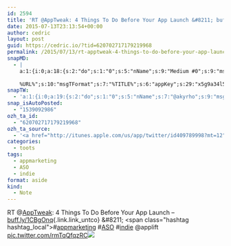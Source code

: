 ```yaml
---
id: 2594
title: 'RT @AppTweak: 4 Things To Do Before Your App Launch &#8211; buff.ly/1CBgOnq &#8211; #appmarketing #ASO #indie @applift pic.twitter.com/rmTqQfqzRC'
date: 2015-07-13T23:13:54+00:00
author: cedric
layout: post
guid: https://cedric.io/?tid=620702717179219968
permalink: /2015/07/13/rt-apptweak-4-things-to-do-before-your-app-launch-buff-ly-1cbgonq-appmarketing-aso-indie-applift-pic-twitter-com-rmtqqfqzrc/
snapMD:
  - |
    a:1:{i:0;a:18:{s:2:"do";s:1:"0";s:5:"nName";s:9:"Medium #0";s:9:"msgFormat";s:19:"%FULLTEXT%
    
    %URL%";s:10:"msgTFormat";s:7:"%TITLE%";s:6:"appKey";s:29:"x5g9a34l5z294i5y2q284e4g54454";s:6:"appSec";s:85:"d3h0a44e4s2b4i5u2r234m5f5b4v2l5q2a444h574347464a454x2w20374447494c484b4w2c464f5u2d4z2";s:8:"inclTags";s:1:"1";s:7:"fltrsOn";i:0;s:5:"fltrs";a:0:{}s:7:"proxyOn";i:0;s:7:"useSURL";i:0;s:1:"v";i:350;s:4:"publ";s:1:"0";s:11:"accessToken";s:65:"2353413aa5437433e5648ccf74a16119308317c52d1a24d8ed99f26add037528a";s:12:"appAppUserID";s:65:"104b21fd8da79171a6e7bf800d03b4b761204f242935e05d2d86850a6b1635f77";s:14:"appAppUserName";s:26:"Cédric Bousmanne (akyrho)";s:13:"appAppUserURL";s:26:"https://medium.com/@akyrho";s:7:"pubList";a:0:{}}}
snapTW:
  - 'a:1:{i:0;a:19:{s:2:"do";s:1:"0";s:5:"nName";s:7:"@akyrho";s:9:"msgFormat";s:26:"%TITLE%. %EXCERPT% - %URL%";s:6:"appKey";s:55:"x5g9a8325v2y475r3c4m48584n53446p423r3r5u3e356j5j3k4r2p3";s:6:"appSec";s:105:"d3h0a94o46415u594v3q5l5n5l4r4x474x4j484o473u4i5w2m4k494z2k344n306n5r3l5v2s554p4n3p3k45495c3z4v4d3m3u5w525";s:7:"fltrsOn";i:0;s:5:"fltrs";a:0:{}s:7:"proxyOn";i:0;s:7:"useSURL";i:0;s:1:"v";i:350;s:5:"twURL";s:25:"http://twitter.com/akyrho";s:11:"accessToken";s:50:"6678782-Eyg60SCeh7762DEIsYtTPD5GVeOuSN8ATMdF2Lpppe";s:14:"accessTokenSec";s:45:"PgGDCbcYLJnR5esZjY9ID72A33mUNCYnQwaQTBsojSJNa";s:5:"tw140";i:0;s:10:"riComments";s:1:"1";s:11:"riCommentsM";s:1:"1";s:12:"riCommentsAA";s:1:"1";s:8:"attchImg";s:1:"1";s:9:"wpImgSize";s:4:"full";}}'
snap_isAutoPosted:
  - "1539092986"
ozh_ta_id:
  - "620702717179219968"
ozh_ta_source:
  - '<a href="http://itunes.apple.com/us/app/twitter/id409789998?mt=12" rel="nofollow">Twitter for Mac</a>'
categories:
  - toots
tags:
  - appmarketing
  - ASO
  - indie
format: aside
kind:
  - Note
---
```

RT <span class="username username_linked">@<a href="https://twitter.com/AppTweak" title="AppTweak">AppTweak</a></span>: 4 Things To Do Before Your App Launch &#8211; [buff.ly/1CBgOnq](http://buff.ly/1CBgOnq "http://buff.ly/1CBgOnq"){.link.link_untco} &#8211; <span class="hashtag hashtag_local">#<a href="https://cedric.io/tag/appmarketing/">appmarketing</a> <span class="hashtag hashtag_local">#<a href="https://cedric.io/tag/aso/">ASO</a> <span class="hashtag hashtag_local">#<a href="https://cedric.io/tag/indie/">indie</a> @applift <a href="https://twitter.com/AppTweak/status/620685422834941952/photo/1" title="https://twitter.com/AppTweak/status/620685422834941952/photo/1" class="link link_untco link_untco_image">pic.twitter.com/rmTqQfqzRC</a><span class="embed_image embed_image_yes"><a href="https://twitter.com/AppTweak/status/620685422834941952/photo/1"><img src="https://i1.wp.com/pbs.twimg.com/media/CJ0eGnLWEAAnL9I.png?w=900&#038;ssl=1" data-recalc-dims="1" /></a></span></p>